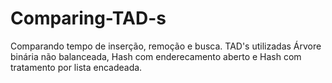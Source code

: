 # Comparing-TAD-s

Comparando tempo de inserção, remoção e busca.
TAD's utilizadas  Árvore binária não balanceada, Hash com enderecamento aberto e Hash com tratamento por lista encadeada.
